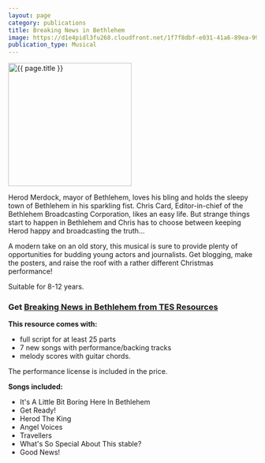 ```yaml
---
layout: page
category: publications
title: Breaking News in Bethlehem
image: https://d1e4pidl3fu268.cloudfront.net/1f7f8dbf-e031-41a6-89ea-99843963786a/BreakingNewsCover9.crop_509x382_0%2C264.preview.jpg
publication_type: Musical
---
```


<aside class="inset right">
<img src="{{ page.image }}" title="{{ page.title }}" width="250" class="border">
</aside>

Herod Merdock, mayor of Bethlehem, loves his bling and holds the sleepy town of Bethlehem in his sparkling fist. Chris Card, Editor-in-chief of the Bethlehem Broadcasting Corporation, likes an easy life. But strange things start to happen in Bethlehem and Chris has to choose between keeping Herod happy and broadcasting the truth...

A modern take on an old story, this musical is sure to provide plenty of opportunities for budding young actors and journalists. Get blogging, make the posters, and raise the roof with a rather different Christmas performance!

Suitable for 8-12 years.

### Get [Breaking News in Bethlehem from TES Resources](https://www.tes.com/teaching-resource/breaking-news-in-bethlehem-a-musical-nativity-by-sarah-baker-11394913)


**This resource comes with:**

- full script for at least 25 parts
- 7 new songs with performance/backing tracks
- melody scores with guitar chords. 

The performance license is included in the price.

**Songs included:**

- It's A Little Bit Boring Here In Bethlehem
- Get Ready!
- Herod The King
- Angel Voices
- Travellers
- What's So Special About This stable?
- Good News!